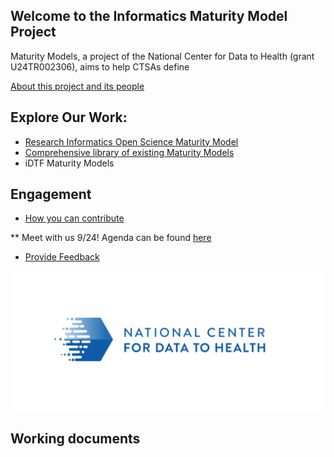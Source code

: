 
## Welcome to the Informatics Maturity Model Project

Maturity Models, a project of the National Center for Data to Health (grant U24TR002306), aims to help CTSAs define 

[About this project and its people](pages/about.md)

## Explore Our Work:

* [Research Informatics Open Science Maturity Model](pages/RIOSM.md)
* [Comprehensive library of existing Maturity Models](pages/ExModels.md)
* iDTF Maturity Models


## Engagement 
* [How you can contribute](pages/Engage.md)

** Meet with us 9/24! Agenda can be found [here](https://docs.google.com/document/d/1lIDXXyKepx_pEMmJpgSTwmha6WXXVgvfEU-2wU4XDH0)

* [Provide Feedback](pages/provide_feedback.md)

![](./images/CD2H_color_logo.png)


## Working documents

